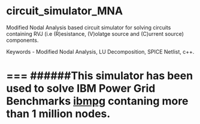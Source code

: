 circuit_simulator_MNA
=====================

Modified Nodal Analysis based circuit simulator for solving circuits containing RVJ (i.e (R)esistance, (V)olatge source and (C)urrent source)
components.

Keywords - Modified Nodal Analysis, LU Decomposition, SPICE Netlist, c++.

===
######This simulator has been used to solve IBM Power Grid Benchmarks [ibmpg](http://dropzone.tamu.edu/~pli/PGBench/) contaning more than 1 million nodes.
===
